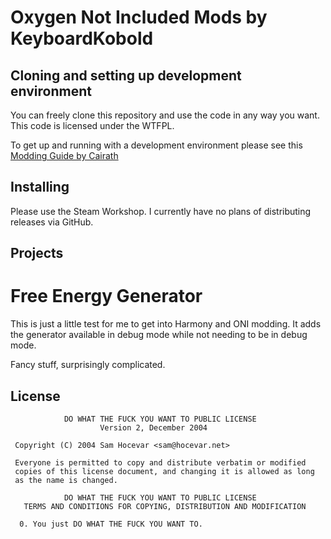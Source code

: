 # Oxygen Not Included Mods by KeyboardKobold

## Cloning and setting up development environment

You can freely clone this repository and use the code in any way you want. This code is licensed under the WTFPL.

To get up and running with a development environment please see this [Modding Guide by Cairath](https://github.com/Cairath/Oxygen-Not-Included-Modding/wiki)

## Installing

Please use the Steam Workshop. I currently have no plans of distributing releases via GitHub.

## Projects

# Free Energy Generator

This is just a little test for me to get into Harmony and ONI modding. It adds the generator available in debug mode while not needing to be in debug mode. 

Fancy stuff, surprisingly complicated.

## License
```
            DO WHAT THE FUCK YOU WANT TO PUBLIC LICENSE
                    Version 2, December 2004

 Copyright (C) 2004 Sam Hocevar <sam@hocevar.net>

 Everyone is permitted to copy and distribute verbatim or modified
 copies of this license document, and changing it is allowed as long
 as the name is changed.

            DO WHAT THE FUCK YOU WANT TO PUBLIC LICENSE
   TERMS AND CONDITIONS FOR COPYING, DISTRIBUTION AND MODIFICATION

  0. You just DO WHAT THE FUCK YOU WANT TO.
```
